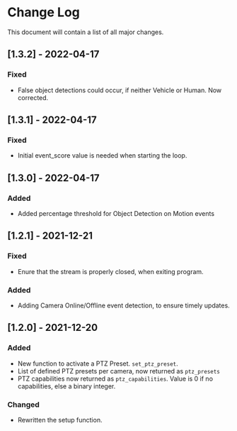 # Change Log

This document will contain a list of all major changes.

## [1.3.2] - 2022-04-17

### Fixed

- False object detections could occur, if neither Vehicle or Human. Now corrected.

## [1.3.1] - 2022-04-17

### Fixed

- Initial event_score value is needed when starting the loop.

## [1.3.0] - 2022-04-17

### Added

- Added percentage threshold for Object Detection on Motion events

## [1.2.1] - 2021-12-21

### Fixed

- Enure that the stream is properly closed, when exiting program.

### Added

- Adding Camera Online/Offline event detection, to ensure timely updates.


## [1.2.0] - 2021-12-20

### Added

- New function to activate a PTZ Preset. `set_ptz_preset`.
- List of defined PTZ presets per camera, now returned as `ptz_presets`
- PTZ capabilities now returned as `ptz_capabilities`. Value is 0 if no capabilities, else a binary integer.

### Changed

- Rewritten the setup function.
